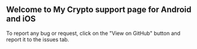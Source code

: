 ## Welcome to My Crypto support page for Android and iOS

To report any bug or request, click on the "View on GitHub" button and report it to the issues tab.

